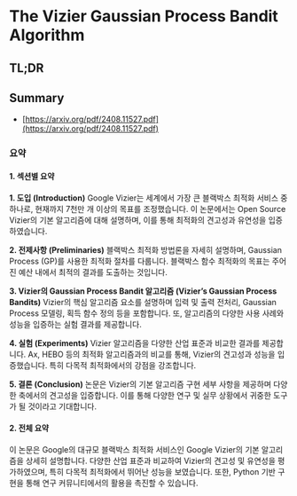 # The Vizier Gaussian Process Bandit Algorithm
## TL;DR
## Summary
- [https://arxiv.org/pdf/2408.11527.pdf](https://arxiv.org/pdf/2408.11527.pdf)

### 요약

#### 1. 섹션별 요약

**1. 도입 (Introduction)**
Google Vizier는 세계에서 가장 큰 블랙박스 최적화 서비스 중 하나로, 현재까지 7천만 개 이상의 목표를 조정했습니다. 이 논문에서는 Open Source Vizier의 기본 알고리즘에 대해 설명하며, 이를 통해 최적화의 견고성과 유연성을 입증하였습니다.

**2. 전제사항 (Preliminaries)**
블랙박스 최적화 방법론을 자세히 설명하며, Gaussian Process (GP)를 사용한 최적화 절차를 다룹니다. 블랙박스 함수 최적화의 목표는 주어진 예산 내에서 최적의 결과를 도출하는 것입니다.

**3. Vizier의 Gaussian Process Bandit 알고리즘 (Vizier’s Gaussian Process Bandits)**
Vizier의 핵심 알고리즘 요소를 설명하며 입력 및 출력 전처리, Gaussian Process 모델링, 획득 함수 정의 등을 포함합니다. 또, 알고리즘의 다양한 사용 사례와 성능을 입증하는 실험 결과를 제공합니다.

**4. 실험 (Experiments)**
Vizier 알고리즘을 다양한 산업 표준과 비교한 결과를 제공합니다. Ax, HEBO 등의 최적화 알고리즘과의 비교를 통해, Vizier의 견고성과 성능을 입증했습니다. 특히 다목적 최적화에서의 강점을 강조합니다.

**5. 결론 (Conclusion)**
논문은 Vizier의 기본 알고리즘 구현 세부 사항을 제공하며 다양한 축에서의 견고성을 입증합니다. 이를 통해 다양한 연구 및 실무 상황에서 귀중한 도구가 될 것이라고 기대합니다.

#### 2. 전체 요약

이 논문은 Google의 대규모 블랙박스 최적화 서비스인 Google Vizier의 기본 알고리즘을 상세히 설명합니다. 다양한 산업 표준과 비교하여 Vizier의 견고성 및 유연성을 평가하였으며, 특히 다목적 최적화에서 뛰어난 성능을 보였습니다. 또한, Python 기반 구현을 통해 연구 커뮤니티에서의 활용을 촉진할 수 있습니다.